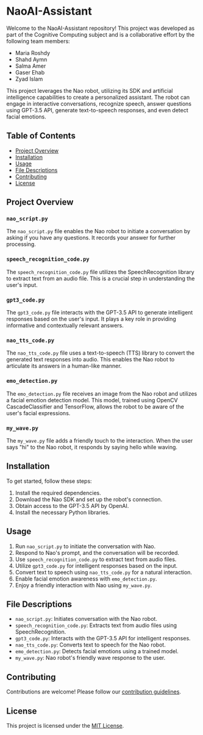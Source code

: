 # NaoAI-Assistant

Welcome to the NaoAI-Assistant repository! This project was developed as part of the Cognitive Computing subject and is a collaborative effort by the following team members:

- Maria Roshdy
- Shahd Aymn
- Salma Amer
- Gaser Ehab
- Zyad Islam

This project leverages the Nao robot, utilizing its SDK and artificial intelligence capabilities to create a personalized assistant. The robot can engage in interactive conversations, recognize speech, answer questions using GPT-3.5 API, generate text-to-speech responses, and even detect facial emotions.

## Table of Contents
- [Project Overview](#project-overview)
- [Installation](#installation)
- [Usage](#usage)
- [File Descriptions](#file-descriptions)
- [Contributing](#contributing)
- [License](#license)

## Project Overview

### `nao_script.py`
The `nao_script.py` file enables the Nao robot to initiate a conversation by asking if you have any questions. It records your answer for further processing.

### `speech_recognition_code.py`
The `speech_recognition_code.py` file utilizes the SpeechRecognition library to extract text from an audio file. This is a crucial step in understanding the user's input.

### `gpt3_code.py`
The `gpt3_code.py` file interacts with the GPT-3.5 API to generate intelligent responses based on the user's input. It plays a key role in providing informative and contextually relevant answers.

### `nao_tts_code.py`
The `nao_tts_code.py` file uses a text-to-speech (TTS) library to convert the generated text responses into audio. This enables the Nao robot to articulate its answers in a human-like manner.

### `emo_detection.py`
The `emo_detection.py` file receives an image from the Nao robot and utilizes a facial emotion detection model. This model, trained using OpenCV CascadeClassifier and TensorFlow, allows the robot to be aware of the user's facial expressions.

### `my_wave.py`
The `my_wave.py` file adds a friendly touch to the interaction. When the user says "hi" to the Nao robot, it responds by saying hello while waving.

## Installation

To get started, follow these steps:

1. Install the required dependencies.
2. Download the Nao SDK and set up the robot's connection.
3. Obtain access to the GPT-3.5 API by OpenAI.
4. Install the necessary Python libraries.

## Usage

1. Run `nao_script.py` to initiate the conversation with Nao.
2. Respond to Nao's prompt, and the conversation will be recorded.
3. Use `speech_recognition_code.py` to extract text from audio files.
4. Utilize `gpt3_code.py` for intelligent responses based on the input.
5. Convert text to speech using `nao_tts_code.py` for a natural interaction.
6. Enable facial emotion awareness with `emo_detection.py`.
7. Enjoy a friendly interaction with Nao using `my_wave.py`.

## File Descriptions

- `nao_script.py`: Initiates conversation with the Nao robot.
- `speech_recognition_code.py`: Extracts text from audio files using SpeechRecognition.
- `gpt3_code.py`: Interacts with the GPT-3.5 API for intelligent responses.
- `nao_tts_code.py`: Converts text to speech for the Nao robot.
- `emo_detection.py`: Detects facial emotions using a trained model.
- `my_wave.py`: Nao robot's friendly wave response to the user.

## Contributing

Contributions are welcome! Please follow our [contribution guidelines](CONTRIBUTING.md).

## License

This project is licensed under the [MIT License](LICENSE).
